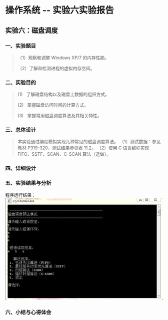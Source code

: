 # 操作系统 -- 实验六实验报告

## 实验六：磁盘调度

### 一、实验题目

>  （1）观察和调整 Windows XP/7 的内存性能。
>
>  （2）了解和检测进程的虚拟内存空间。

### 二、实验目的

> (1)   了解磁盘结构以及磁盘上数据的组织方式。
>
> (2)   掌握磁盘访问时间的计算方式。
>
> (3)   掌握常用磁盘调度算法及其相关特性。

### 三、总体设计

> 本实验通过编程模拟实现几种常见的磁盘调度算法。
> （1）测试数据：参见教材 P319-320，测试结果参见表 11.2。
> （2）使用 C 语言编程实现 FIFO、SSTF、SCAN、C-SCAN 算法（选做）。

### 四、详细设计



### 五、实验结果与分析

程序运行结果： ![程序运行结果](pics\程序运行结果.PNG)

### 六、小结与心得体会

